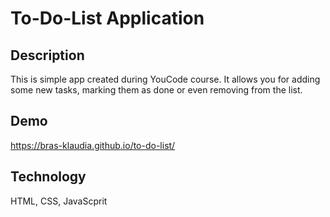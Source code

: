 # To-Do-List Application

## Description
This is simple app created during YouCode course. It allows you for adding some new tasks, marking them as done or even removing from the list. 

## Demo
https://bras-klaudia.github.io/to-do-list/

## Technology
HTML, CSS, JavaScprit
